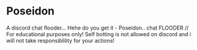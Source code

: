 # Poseidon
A discord chat flooder... Hehe do you get it - Poseidon.. chat FLOODER // For educational purposes only! Self botting is not allowed on discord and i will not take responsiblility for your actions!
